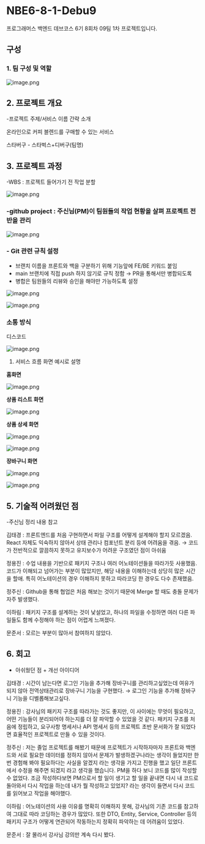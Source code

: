 # NBE6-8-1-Debu9
프로그래머스 백엔드 데브코스 6기 8회차 09팀 1차 프로젝트입니다.
## 구성

### 1. 팀 구성 및 역할

![image.png](attachment:4c5e0bc9-9dc5-4e8c-a023-84d54fb17e2d:image.png)

## 2. 프로젝트 개요
-프로젝트 주제/서비스 이름 간략 소개

온라인으로 커피 블렌드를 구매할 수 있는 서비스

스타버구 - 스타벅스+디버구(팀명)

## 3. 프로젝트 과정
-WBS : 프로젝트 들어가기 전 작업 분할

![image.png](attachment:0b7622f2-1f63-42f3-9a89-425213b3a12c:image.png)

### -github project : 주신님(PM)이 팀원들의 작업 현황을 살펴 프로젝트 전반을 관리

![image.png](attachment:d8882c91-c825-4653-b286-fa089d1f32f8:image.png)

### - Git 관련 규칙 설정

- 브랜치 이름을 프론트와 백을 구분하기 위해 기능앞에 FE/BE 키워드 붙임
- main 브랜치에 직접 push 하지 않기로 규칙 정함 → PR을 통해서만 병합되도록
- 병합은 팀원들의 리뷰와 승인을 해야만 가능하도록 설정

![image.png](attachment:5b127c67-acdb-4f11-9710-2d6c2ad87162:image.png)

![image.png](attachment:cdf50bf5-10ba-4d09-926a-321bca20f82d:image.png)

### 소통 방식

디스코드 

![image.png](attachment:94b56cd1-a382-46e5-998e-349725359a6c:image.png)

1. 서비스 흐름
화면 예시로 설명

**홈화면**

![image.png](attachment:cb19a42d-603e-4157-bf62-e3c942ff2de8:image.png)

**상품 리스트 화면**

![image.png](attachment:d7451304-ed6e-47cd-8629-ef6438cfa551:image.png)

**상품 상세 화면** 

![image.png](attachment:9aed3ff4-90ea-4074-b91f-774a89060f62:image.png)

![image.png](attachment:39932300-39b3-42e1-b7d5-fcf83431ac9b:image.png)

**장바구니 화면**

![image.png](attachment:28619da0-94ea-4906-aa36-898b31b7c1ac:image.png)

![image.png](attachment:e6171988-8bea-4a69-9978-852629799f79:image.png)

## 5. 기술적 어려웠던 점

-주신님 정리 내용 참고

김태경 : 프론트엔드를 처음 구현하면서 파일 구조를 어떻게 설계해야 할지 모르겠음. React 자체도 익숙하지 않아서 상태 관리나 컴포넌트 분리 등에 어려움을 겪음. → 코드가 전반적으로 깔끔하지 못하고 유지보수가 어려운 구조였던 점이 아쉬움

정용진 : 수업 내용을 기반으로 패키지 구조나 여러 어노테이션들을 따라가듯 사용했음. 코드가 이해되고 넘어가는 부분이 많았지만, 해당 내용을 이해하는데 상당히 많은 시간을 할애. 특히 어노테이션의 경우 이해하지 못하고 따라코딩 한 경우도 다수 존재했음.

정주신 : Github을 통해 협업은 처음 해보는 것이기 때문에 Merge 할 때도 충돌 문제가 자주 발생했다.

이하림 : 패키지 구조를 설계하는 것이 낯설었고, 하나의 파일을 수정하면 여러 다른 파일들도 함께 수정해야 하는 점이 어렵게 느껴졌다. 

문준서 : 모르는 부분이 많아서 참여하지 않았다.

## 6. 회고

- 아쉬웠던 점 + 개선 아이디어

김태경 : 시간이 남는다면 로그인 기능을 추가해 장바구니를 관리하고싶었는데 여유가 되지 않아 전역상태관리로 장바구니 기능을 구현했다. → 로그인 기능을 추가해 장바구니 기능을 디벨롭해보고싶다.

정용진 : 강사님의 패키지 구조를 따라가는 것도 좋지만, 이 사이에는 무엇이 필요하고, 어떤 기능들이 분리되어야 하는지를 더 잘 파악할 수 있었을 것 같다. 패키지 구조를 처음에 정립하고, 요구사항 명세서나 API 명세서 등의 프로젝트 초반 문서화가 잘 되었다면 효율적인 프로젝트로 만들 수 있을 것이다.

정주신 : 저는 졸업 프로젝트를 해봤기 때문에 프로젝트가 시작하자마자 프론트와 백엔드와 서로 필요한 데이터를 정하지 않아서 문제가 발생하겠구나라는 생각이 들었지만 한번 경험해 봐야 필요하다는 사실을 알겠지 라는 생각을 가지고 진행을 했고 일단 프론트에서 수정을 해주면 되겠지 라고 생각을 했습니다. PM을 하다 보니 코드를 많이 작성할 수 없었다. 조금 작성하다보면 PM으로서 할 일이 생기고 할 일을 끝내면 다시 내 코드로 돌아와서 다시 작업을 하는데 내가 뭘 작성하고 있었지? 라는 생각이 들면서 다시 코드를 읽어보고 작업을 해야했다.

이하림 : 어노테이션의 사용 이유를 명확히 이해하지 못해, 강사님의 기존 코드를 참고하여 그대로 따라 코딩하는 경우가 많았다. 또한 DTO, Entity, Service, Controller 등의 패키지 구조가 어떻게 연관되어 작동하는지 정확히 파악하는 데 어려움이 있었다. 

문준서 : 잘 몰라서 강사님 강의만 계속 다시 봤다.
